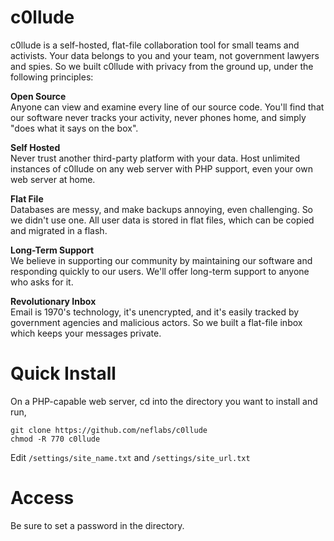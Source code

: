 c0llude
=======

c0llude is a self-hosted, flat-file collaboration tool for small teams and activists. Your data belongs to you and your team, not government lawyers and spies. So we built c0llude with privacy from the ground up, under the following principles:

**Open Source**  
Anyone can view and examine every line of our source code. You'll find that our software never tracks your activity, never phones home, and simply "does what it says on the box".

**Self Hosted**  
Never trust another third-party platform with your data. Host unlimited instances of c0llude on any web server with PHP support, even your own web server at home.

**Flat File**  
Databases are messy, and make backups annoying, even challenging. So we didn't use one. All user data is stored in flat files, which can be copied and migrated in a flash.

**Long-Term Support**  
We believe in supporting our community by maintaining our software and responding quickly to our users. We'll offer long-term support to anyone who asks for it.

**Revolutionary Inbox**  
Email is 1970's technology, it's unencrypted, and it's easily tracked by government agencies and malicious actors. So we built a flat-file inbox which keeps your messages private.

# Quick Install

On a PHP-capable web server, cd into the directory you want to install and run,
```
git clone https://github.com/neflabs/c0llude
chmod -R 770 c0llude
```

Edit `/settings/site_name.txt` and `/settings/site_url.txt`

# Access

Be sure to set a password in the directory.
